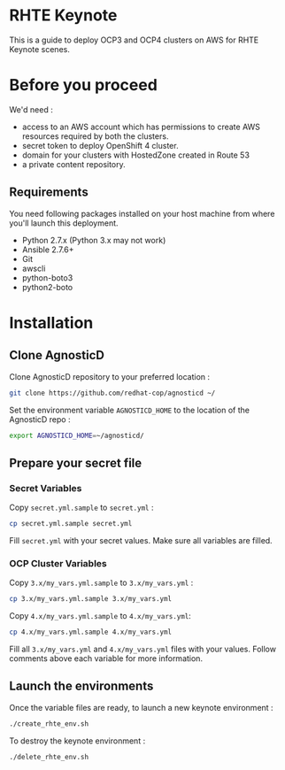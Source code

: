 # RHTE Keynote

This is a guide to deploy OCP3 and OCP4 clusters on AWS for RHTE Keynote scenes.

# Before you proceed

We'd need :  
- access to an AWS account which has permissions to create AWS resources required by both the clusters.
- secret token to deploy OpenShift 4 cluster.
- domain for your clusters with HostedZone created in Route 53
- a private content repository.

## Requirements

You need following packages installed on your host machine from where you'll launch this deployment.

- Python 2.7.x (Python 3.x may not work)
- Ansible 2.7.6+ 
- Git
- awscli 
- python-boto3
- python2-boto

# Installation

## Clone AgnosticD

Clone AgnosticD repository to your preferred location :

```bash
git clone https://github.com/redhat-cop/agnosticd ~/
```

Set the environment variable `AGNOSTICD_HOME` to the location of the AgnosticD repo :

```bash
export AGNOSTICD_HOME=~/agnosticd/
```

## Prepare your secret file

### Secret Variables
 
Copy `secret.yml.sample` to `secret.yml` : 

```bash
cp secret.yml.sample secret.yml
```

Fill `secret.yml` with your secret values. Make sure all variables are filled.

### OCP Cluster Variables

Copy `3.x/my_vars.yml.sample` to `3.x/my_vars.yml` :

```bash
cp 3.x/my_vars.yml.sample 3.x/my_vars.yml
```

Copy `4.x/my_vars.yml.sample` to `4.x/my_vars.yml`:

```bash
cp 4.x/my_vars.yml.sample 4.x/my_vars.yml
```

Fill all `3.x/my_vars.yml` and `4.x/my_vars.yml` files with your values. Follow comments above each variable for more information.

## Launch the environments

Once the variable files are ready, to launch a new keynote environment : 

```bash
./create_rhte_env.sh
```

To destroy the keynote environment : 

```bash
./delete_rhte_env.sh
```
